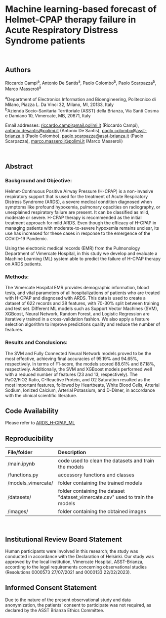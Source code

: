 # Machine learning-based forecast of Helmet-CPAP therapy failure in Acute Respiratory Distress Syndrome patients

<br>

## Authors
Riccardo Campi<sup>a</sup>, Antonio De Santis<sup>a</sup>, Paolo Colombo<sup>b</sup>, Paolo Scarpazza<sup>b</sup>, Marco Masseroli<sup>a</sup>

<sup>a</sup>Department of Electronics Information and Bioengineering, Politecnico di Milano, Piazza L. Da Vinci 32, Milano, MI, 20133, Italy<br>
<sup>b</sup>Azienda Socio-Sanitaria Territoriale (ASST) della Brianza, Via Santi Cosma e Damiano 10, Vimercate, MB, 20871, Italy

Email addresses: riccardo.campi@mail.polimi.it (Riccardo Campi), antonio.desantis@polimi.it (Antonio De Santis), paolo.colombo@asst-brianza.it (Paolo Colombo), paolo.scarpazza@asst-brianza.it (Paolo Scarpazza), marco.masseroli@polimi.it (Marco Masseroli)

<br>

## Abstract
### Background and Objective:
Helmet-Continuous Positive Airway Pressure (H-CPAP) is a non-invasive respiratory support that is used for the treatment of Acute Respiratory Distress Syndrome (ARDS), a severe medical condition diagnosed when symptoms like profound hypoxemia, pulmonary opacities on radiography, or unexplained respiratory failure are present.
It can be classified as mild, moderate or severe.
H-CPAP therapy is recommended as the initial treatment approach for mild ARDS.
Even though the efficacy of H-CPAP in managing patients with moderate-to-severe hypoxemia remains unclear, its use has increased for these cases in response to the emergence of the COVID-19 Pandemic.

Using the electronic medical records (EMR) from the Pulmonology Department of Vimercate Hospital, in this study we develop and evaluate a Machine Learning (ML) system able to predict the failure of H-CPAP therapy on ARDS patients.

### Methods:
The Vimercate Hospital EMR provides demographic information, blood tests, and vital parameters of all hospitalizations of patients who are treated with H-CPAP and diagnosed with ARDS.
This data is used to create a dataset of 622 records and 38 features, with 70-30% split between training and test set.
Different ML models such as Support Vector Machines (SVM), XGBoost, Neural Network, Random Forest, and Logistic Regression are iteratively trained in a cross-validation fashion.
We also apply a feature selection algorithm to improve predictions quality and reduce the number of features.

### Results and Conclusions:
The SVM and Fully Connected Neural Network models proved to be the most effective, achieving final accuracies of 95.19% and 94.65%, respectively. In terms of F1-score, the models scored 88.61% and 87.18%, respectively. Additionally, the SVM and XGBoost models performed well with a reduced number of features (23 and 13, respectively).
The PaO2/FiO2 Ratio, C-Reactive Protein, and O2 Saturation resulted as the most important features, followed by Heartbeats, White Blood Cells, Arterial Sodium, Ionized Calcium, Arterial Potassium, and D-Dimer, in accordance with the clinical scientific literature.

<be>

## Code Availability

Please refer to [ARDS_H-CPAP_ML](https://github.com/riccamper/ARDS_H-CPAP_ML)



## Reproducibility

| File/folder        | Description                                                                    |
|:------------------ |:------------------------------------------------------------------------------ |
| /main.ipynb        | code used to clean the datasets and train the models                           |
| /functions.py      | accessory functions and classes                                                |
| /models_vimercate/ | folder containing the trained models                                           |
| /datasets/         | folder containing the dataset "dataset_vimercate.csv" used to train the models |
| /images/           | folder containing the obtained images                                          |

<br>

## Institutional Review Board Statement
Human participants were involved in this research; the study was conducted in accordance with the Declaration of Helsinki. Our study was approved by the local institution, Vimercate Hospital, ASST-Brianza, according to the legal requirements concerning observational studies (Resolutions 0000573 27/07/2021 and 0000133 22/02/2023).

## Informed Consent Statement
Due to the nature of the present observational study and data anonymization, the patients' consent to participate was not required, as declared by the ASST Brianza Ethics Committee.
